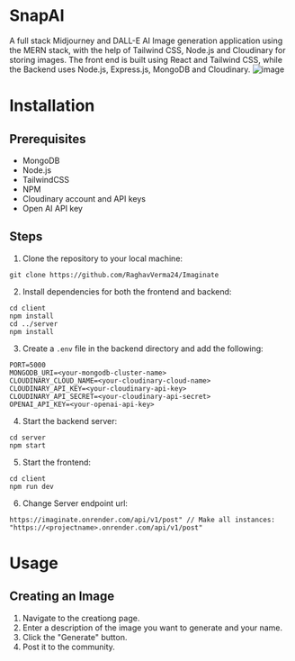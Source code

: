 # SnapAI
A full stack Midjourney and DALL-E AI Image generation application using the MERN stack, with the help of Tailwind CSS, Node.js and Cloudinary for storing images.
The front end is built using React and Tailwind CSS, while the Backend uses Node.js, Express.js, MongoDB and Cloudinary.
![image](https://github.com/SankalpUW/SnapAI/assets/113000067/95e64fe1-bb70-4c99-afd4-4a80ca1b9ed4)

# Installation

## Prerequisites
* MongoDB
* Node.js
* TailwindCSS
* NPM
* Cloudinary account and API keys
* Open AI API key

## Steps
  1. Clone the repository to your local machine:
```
git clone https://github.com/RaghavVerma24/Imaginate
```

  2. Install dependencies for both the frontend and backend:
```
cd client
npm install
cd ../server
npm install
```
    
  3. Create a `.env` file in the backend directory and add the following:
```
PORT=5000
MONGODB_URI=<your-mongodb-cluster-name>
CLOUDINARY_CLOUD_NAME=<your-cloudinary-cloud-name>
CLOUDINARY_API_KEY=<your-cloudinary-api-key>
CLOUDINARY_API_SECRET=<your-cloudinary-api-secret>
OPENAI_API_KEY=<your-openai-api-key>
```

  4. Start the backend server:
  ```
  cd server
  npm start
  ```

  5. Start the frontend:
  ```
  cd client
  npm run dev
  ```

  6. Change Server endpoint url:
```
https://imaginate.onrender.com/api/v1/post" // Make all instances: "https://<projectname>.onrender.com/api/v1/post"
```
# Usage
## Creating an Image
1. Navigate to the creationg page.
2. Enter a description of the image you want to generate and your name.
3. Click the "Generate" button.
4. Post it to the community.
